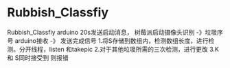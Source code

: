 # Rubbish_Classfiy
Rubbish_Classfiy
arduino 20s发送启动消息，
树莓派启动摄像头识别 -》垃圾序号
arduino接收 -》 发送完成信号
1.将S存储到数组内，检测数组长度，进行检测。分开线程，listen 和takepic
2.对于其他垃圾所需的三次检测，进行更改
3.K和 S同时接受到 则报错
